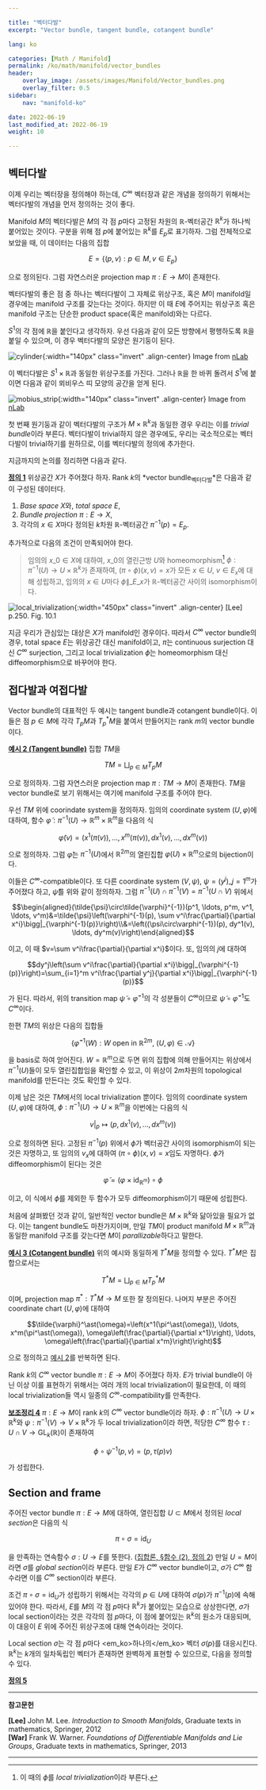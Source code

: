 ```yaml
---

title: "벡터다발"
excerpt: "Vector bundle, tangent bundle, cotangent bundle"

lang: ko

categories: [Math / Manifold]
permalink: /ko/math/manifold/vector_bundles
header:
    overlay_image: /assets/images/Manifold/Vector_bundles.png
    overlay_filter: 0.5
sidebar: 
    nav: "manifold-ko"

date: 2022-06-19
last_modified_at: 2022-06-19
weight: 10

---
```


## 벡터다발

이제 우리는 벡터장을 정의해야 하는데, $C^\infty$ 벡터장과 같은 개념을 정의하기 위해서는 벡터다발의 개념을 먼저 정의하는 것이 좋다. 

Manifold $M$의 벡터다발은 $M$의 각 점 $p$마다 고정된 차원의 $\mathbb{R}$-벡터공간 $\mathbb{R}^k$가 하나씩 붙어있는 것이다. 구분을 위해 점 $p$에 붙어있는 $\mathbb{R}^k$를 $E_p$로 표기하자. 그럼 전체적으로 보았을 때, 이 데이터는 다음의 집합

$$E=\{(p,v): p\in M, v\in E_p\}$$

으로 정의된다. 그럼 자연스러운 projection map $\pi:E\rightarrow M$이 존재한다. 

벡터다발의 좋은 점 중 하나는 벡터다발이 그 자체로 위상구조, 혹은 $M$이 manifold일 경우에는 manifold 구조를 갖는다는 것이다. 하지만 이 때 $E$에 주어지는 위상구조 혹은 manifold 구조는 단순한 product space(혹은 manifold)와는 다르다. 

$S^1$의 각 점에 $\mathbb{R}$을 붙인다고 생각하자. 우선 다음과 같이 모든 방향에서 평행하도록 $\mathbb{R}$을 붙일 수 있으며, 이 경우 벡터다발의 모양은 원기둥이 된다.

![cylinder](/assets/images/Manifold/Vector_bundles-1.png){:width="140px" class="invert" .align-center}
<cap>Image from <a href="https://ncatlab.org/nlab/show/vector+bundle">nLab</a></cap>


이 벡터다발은 $S^1\times\mathbb{R}$과 동일한 위상구조를 가진다. 그러나 $\mathbb{R}$을 한 바퀴 돌려서 $S^1$에 붙이면 다음과 같이 뫼비우스 띠 모양의 공간을 얻게 된다.

![mobius_strip](/assets/images/Manifold/Vector_bundles-2.png){:width="140px" class="invert" .align-center}
<cap>Image from <a href="https://ncatlab.org/nlab/show/vector+bundle">nLab</a></cap>

첫 번째 원기둥과 같이 벡터다발의 구조가 $M\times\mathbb{R}^k$과 동일한 경우 우리는 이를 *trivial bundle*이라 부른다. 벡터다발이 trivial하지 않은 경우에도, 우리는 국소적으로는 벡터다발이 trivial하기를 원하므로, 이를 벡터다발의 정의에 추가한다.

지금까지의 논의를 정리하면 다음과 같다.

<div class="definition" markdown="1">

<ins id="df1">**정의 1**</ins> 위상공간 $X$가 주어졌다 하자. Rank $k$의 *vector bundle<sub>벡터다발</sub>*은 다음과 같이 구성된 데이터다.

1. *Base space* $X$와, *total space* $E$,
2. *Bundle projection* $\pi:E\rightarrow X$,
3. 각각의 $x\in X$마다 정의된 $k$차원 $\mathbb{R}$-벡터공간 $\pi^{-1}(p)=E_p$.

추가적으로 다음의 조건이 만족되어야 한다.

> 임의의 $x\_0\in X$에 대하여, $x\_0$의 열린근방 $U$와 homeomorphism[^1] $\phi:\pi^{-1}(U)\rightarrow U\times\mathbb{R}^k$가 존재하여, $(\pi\circ\phi)(x,v)=x$가 모든 $x\in U$, $v\in E_x$에 대해 성립하고, 임의의 $x\in U$마다 $\phi\|\_{E\_x}$가 $\mathbb{R}$-벡터공간 사이의 isomorphism이다. 

![local_trivialization](/assets/images/Manifold/Vector_bundles-3.png){:width="450px" class="invert" .align-center}
<cap>[Lee] p.250. Fig. 10.1</cap>

</div>

지금 우리가 관심있는 대상은 $X$가 manifold인 경우이다. 따라서 $C^\infty$ vector bundle의 경우, total space $E$는 위상공간 대신 manifold이고, $\pi$는 continuous surjection 대신 $C^\infty$ surjection, 그리고 local trivialization $\phi$는 homeomorphism 대신 diffeomorphism으로 바꾸어야 한다. 

## 접다발과 여접다발

Vector bundle의 대표적인 두 예시는 tangent bundle과 cotangent bundle이다. 이들은 점 $p\in M$에 각각 $T_pM$과 $T_p^\ast M$을 붙여서 만들어지는 rank $m$의 vector bundle이다. 

<div class="example" markdown="1">

<ins id="ex2">**예시 2 (Tangent bundle)**</ins> 집합 $TM$을

$$TM=\bigsqcup_{p\in M} T_pM$$

으로 정의하자. 그럼 자연스러운 projection map $\pi:TM\rightarrow M$이 존재한다. $TM$을 vector bundle로 보기 위해서는 여기에 manifold 구조를 주어야 한다.

우선 $TM$ 위에 coorindate system을 정의하자. 임의의 coordinate system $(U,\varphi)$에 대하여, 함수 $\tilde{\varphi}:\pi^{-1}(U)\rightarrow\mathbb{R}^m\times\mathbb{R}^m$을 다음의 식

$$\tilde{\varphi}(v)=\bigl(x^1(\pi(v)), \ldots, x^m(\pi(v)), dx^1(v),\ldots, dx^m(v)\bigr)$$

으로 정의하자. 그럼 $\tilde{\varphi}$는 $\pi^{-1}(U)$에서 $\mathbb{R}^{2m}$의 열린집합 $\varphi(U)\times\mathbb{R}^m$으로의 bijection이다. 

이들은 $C^\infty$-compatible이다. 또 다른 coordinate system $(V,\psi)$, $\psi=(y^j)\_{j=1}^m$가 주어졌다 하고, $\tilde{\psi}$를 위와 같이 정의하자. 그럼 $\pi^{-1}(U)\cap\pi^{-1}(V)=\pi^{-1}(U\cap V)$ 위에서

$$\begin{aligned}(\tilde{\psi}\circ\tilde{\varphi}^{-1})(p^1, \ldots, p^m, v^1, \ldots, v^m)&=\tilde{\psi}\left(\varphi^{-1}(p), \sum v^i\frac{\partial}{\partial x^i}\bigg|_{\varphi^{-1}(p)}\right)\\&=\left((\psi\circ\varphi^{-1})(p), dy^1(v), \ldots, dy^m(v)\right)\end{aligned}$$

이고, 이 때 $v=\sum v^i\frac{\partial}{\partial x^i}$이다. 또, 임의의 $j$에 대하여

$$dy^j\left(\sum v^i\frac{\partial}{\partial x^i}\bigg|_{\varphi^{-1}(p)}\right)=\sum_{i=1}^m v^i\frac{\partial y^j}{\partial x^i}\bigg|_{\varphi^{-1}(p)}$$

가 된다. 따라서, 위의 transition map $\tilde{\psi}\circ\tilde{\varphi}^{-1}$의 각 성분들이 $C^\infty$이므로 $\tilde{\psi}\circ\tilde{\varphi}^{-1}$도 $C^\infty$이다. 

한편 $TM$의 위상은 다음의 집합들

$$\{\tilde{\varphi}^{-1}(W): \text{$W$ open in $\mathbb{R}^{2m}$, $(U,\varphi)\in\mathcal{A}$}\}$$

을 basis로 하여 얻어진다. $W=\mathbb{R}^{m}$으로 두면 위의 집합에 의해 만들어지는 위상에서 $\pi^{-1}(U)$들이 모두 열린집합임을 확인할 수 있고, 이 위상이 $2m$차원의 topological manifold를 만든다는 것도 확인할 수 있다. 

이제 남은 것은 $TM$에서의 local trivialization 뿐이다. 임의의 coordinate system $(U,\varphi)$에 대하여, $\phi:\pi^{-1}(U)\rightarrow U\times\mathbb{R}^m$을 이번에는 다음의 식

$$v|_p\mapsto (p, dx^1(v),\ldots, dx^m(v))$$

으로 정의하면 된다. 고정된 $\pi^{-1}(p)$ 위에서 $\phi$가 벡터공간 사이의 isomorphism이 되는 것은 자명하고, 또 임의의 $v_x$에 대하여 $(\pi\circ\phi)(x,v)=x$임도 자명하다. $\phi$가 diffeomorphism이 된다는 것은 

$$\tilde{\varphi}=(\varphi\times\operatorname{id}_{\mathbb{R}^m})\circ\phi$$

이고, 이 식에서 $\phi$를 제외한 두 함수가 모두 diffeomorphism이기 때문에 성립한다.

</div>

처음에 살펴봤던 것과 같이, 일반적인 vector bundle은 $M\times\mathbb{R}^k$와 닮아있을 필요가 없다. 이는 tangent bundle도 마찬가지이며, 만일 $TM$이 product manifold $M\times\mathbb{R}^m$과 동일한 manifold 구조를 갖는다면 $M$이 *parallizable*하다고 말한다. 

<div class="example" markdown="1">

<ins id="ex3">**예시 3 (Cotangent bundle)**</ins> 위의 예시와 동일하게 $T^\ast M$을 정의할 수 있다. $T^\ast M$은 집합으로서는

$$T^\ast M=\bigsqcup_{p\in M} T_p^\ast M$$

이며, projection map $\pi^\ast:T^\ast M\rightarrow M$ 또한 잘 정의된다. 나머지 부분은 주어진 coordinate chart $(U,\varphi)$에 대하여

$$\tilde{\varphi}^\ast(\omega)=\left(x^1(\pi^\ast(\omega)), \ldots, x^m(\pi^\ast(\omega)), \omega\left(\frac{\partial}{\partial x^1}\right), \ldots, \omega\left(\frac{\partial}{\partial x^m}\right)\right)$$

으로 정의하고 [예시 2](#ex2)를 반복하면 된다.

</div>

Rank $k$의 $C^\infty$ vector bundle $\pi:E\rightarrow M$이 주어졌다 하자. $E$가 trivial bundle이 아닌 이상 이를 표현하기 위해서는 여러 개의 local trivialization이 필요한데, 이 때의 local trivialization들 역시 일종의 $C^\infty$-compatibility를 만족한다. 

<div class="proposition" markdown="1">

<ins id="lem4">**보조정리 4**</ins> $\pi:E\rightarrow M$이 rank $k$의 $C^\infty$ vector bundle이라 하자. $\phi:\pi^{-1}(U)\rightarrow U\times\mathbb{R}^k$와 $\psi:\pi^{-1}(V)\rightarrow V\times\mathbb{R}^k$가 두 local trivialization이라 하면, 적당한 $C^\infty$ 함수 $\tau:U\cap V\rightarrow\operatorname{GL}_k(\mathbb{R})$이 존재하여 

$$\phi\circ\psi^{-1}(p,v)=(p, \tau(p)v)$$

가 성립한다. 

</div>

## Section and frame

주어진 vector bundle $\pi:E\rightarrow M$에 대하여, 열린집합 $U\subset M$에서 정의된 *local section*은 다음의 식

$$\pi\circ \sigma=\operatorname{id}_U$$

을 만족하는 연속함수 $\sigma:U\rightarrow E$를 뜻한다. ([집합론, §함수 (2), 정의 2](/ko/math/set_theory/functions_2#df2)) 만일 $U=M$이라면 $\sigma$를 *global section*이라 부른다. 만일 $E$가 $C^\infty$ vector bundle이고, $\sigma$가 $C^\infty$ 함수라면 이를 $C^\infty$ section이라 부른다. 

조건 $\pi\circ\sigma=\operatorname{id}_U$가 성립하기 위해서는 각각의 $p\in U$에 대하여 $\sigma(p)$가 $\pi^{-1}(p)$에 속해 있어야 한다. 따라서, $E$를 $M$의 각 점 $p$마다 $\mathbb{R}^k$가 붙어있는 모습으로 상상한다면, $\sigma$가 local section이라는 것은 각각의 점 $p$마다, 이 점에 붙어있는 $\mathbb{R}^k$의 원소가 대응되며, 이 대응이 $E$ 위에 주어진 위상구조에 대해 연속이라는 것이다. 

Local section $\sigma$는 각 점 $p$마다 <em_ko>하나의</em_ko> 벡터 $\sigma(p)$를 대응시킨다. $\mathbb{R}^k$는 $k$개의 일차독립인 벡터가 존재하면 완벽하게 표현할 수 있으므로, 다음을 정의할 수 있다.

<div class="definition" markdown="1">

<ins id="df5">**정의 5**</ins> 

</div>

---

**참고문헌**

**[Lee]** John M. Lee. *Introduction to Smooth Manifolds*, Graduate texts in mathematics, Springer, 2012  
**[War]** Frank W. Warner. *Foundations of Differentiable Manifolds and Lie Groups*, Graduate texts in mathematics, Springer, 2013    

---

[^1]: 이 때의 $\phi$를 *local trivialization*이라 부른다. 